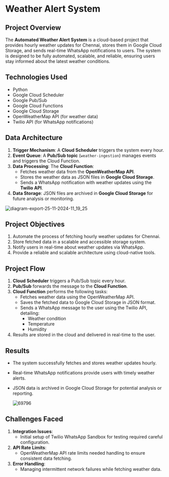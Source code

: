 # Weather Alert System

## **Project Overview**
The **Automated Weather Alert System** is a cloud-based project that provides hourly weather updates for Chennai, stores them in Google Cloud Storage, and sends real-time WhatsApp notifications to users. The system is designed to be fully automated, scalable, and reliable, ensuring users stay informed about the latest weather conditions.


## **Technologies Used**
- Python
- Google Cloud Scheduler
- Google Pub/Sub
- Google Cloud Functions
- Google Cloud Storage
- OpenWeatherMap API (for weather data)
- Twilio API (for WhatsApp notifications)


## **Data Architecture**
1. **Trigger Mechanism**: A **Cloud Scheduler** triggers the system every hour.
2. **Event Queue**: A **Pub/Sub topic** (`weather-ingestion`) manages events and triggers the Cloud Function.
3. **Data Processing**: The **Cloud Function**:
   - Fetches weather data from the **OpenWeatherMap API**.
   - Stores the weather data as JSON files in **Google Cloud Storage**.
   - Sends a WhatsApp notification with weather updates using the **Twilio API**.
4. **Data Storage**: JSON files are archived in **Google Cloud Storage** for future analysis or monitoring.

![diagram-export-25-11-2024-11_19_25](https://github.com/user-attachments/assets/c6377a4f-8162-4023-9473-226c7e6b4cc6)


## **Project Objectives**
1. Automate the process of fetching hourly weather updates for Chennai.
2. Store fetched data in a scalable and accessible storage system.
3. Notify users in real-time about weather updates via WhatsApp.
4. Provide a reliable and scalable architecture using cloud-native tools.



## **Project Flow**
1. **Cloud Scheduler** triggers a Pub/Sub topic every hour.
2. **Pub/Sub** forwards the message to the **Cloud Function**.
3. **Cloud Function** performs the following tasks:
   - Fetches weather data using the OpenWeatherMap API.
   - Saves the fetched data to Google Cloud Storage in JSON format.
   - Sends a WhatsApp message to the user using the Twilio API, detailing:
     - Weather condition
     - Temperature
     - Humidity
4. Results are stored in the cloud and delivered in real-time to the user.


## **Results**
- The system successfully fetches and stores weather updates hourly.
- Real-time WhatsApp notifications provide users with timely weather alerts.
- JSON data is archived in Google Cloud Storage for potential analysis or reporting.

  ![69796](https://github.com/user-attachments/assets/e47335c5-8c1d-4a49-bb8d-356d76510586)


## **Challenges Faced**
1. **Integration Issues**:
   - Initial setup of Twilio WhatsApp Sandbox for testing required careful configuration.
2. **API Rate Limits**:
   - OpenWeatherMap API rate limits needed handling to ensure consistent data fetching.
3. **Error Handling**:
   - Managing intermittent network failures while fetching weather data.
